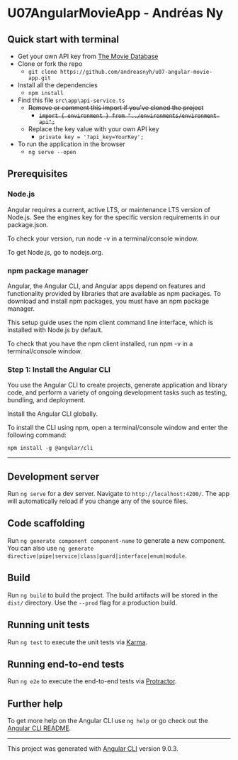 # U07AngularMovieApp - Andréas Ny

## Quick start with terminal

- Get your own API key from [The Movie Database](https://www.themoviedb.org/documentation/api)
- Clone or fork the repo
  - `git clone https://github.com/andreasnyh/u07-angular-movie-app.git`
- Install all the dependencies
  - `npm install`
- Find this file `src\app\api-service.ts`
  - ~~Remove or comment this import if you've cloned the project~~
    - ~~`import { environment } from "../environments/environment-api";`~~
  - Replace the key value with your own API key
    - `private key = '?api_key=YourKey';`
- To run the application in the browser
  - `ng serve --open`

## Prerequisites

### Node.js

Angular requires a current, active LTS, or maintenance LTS version of Node.js. See the engines key for the specific version requirements in our package.json.

To check your version, run node -v in a terminal/console window.

To get Node.js, go to nodejs.org.

### npm package manager

Angular, the Angular CLI, and Angular apps depend on features and functionality provided by libraries that are available as npm packages. To download and install npm packages, you must have an npm package manager.

This setup guide uses the npm client command line interface, which is installed with Node.js by default.

To check that you have the npm client installed, run npm -v in a terminal/console window.

### Step 1: Install the Angular CLI

You use the Angular CLI to create projects, generate application and library code, and perform a variety of ongoing development tasks such as testing, bundling, and deployment.

Install the Angular CLI globally.

To install the CLI using npm, open a terminal/console window and enter the following command:

`npm install -g @angular/cli`

___

## Development server

Run `ng serve` for a dev server. Navigate to `http://localhost:4200/`. The app will automatically reload if you change any of the source files.

## Code scaffolding

Run `ng generate component component-name` to generate a new component. You can also use `ng generate directive|pipe|service|class|guard|interface|enum|module`.

## Build

Run `ng build` to build the project. The build artifacts will be stored in the `dist/` directory. Use the `--prod` flag for a production build.

## Running unit tests

Run `ng test` to execute the unit tests via [Karma](https://karma-runner.github.io).

## Running end-to-end tests

Run `ng e2e` to execute the end-to-end tests via [Protractor](http://www.protractortest.org/).

## Further help

To get more help on the Angular CLI use `ng help` or go check out the [Angular CLI README](https://github.com/angular/angular-cli/blob/master/README.md).

___

This project was generated with [Angular CLI](https://github.com/angular/angular-cli) version 9.0.3.
